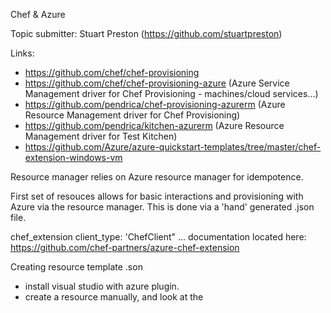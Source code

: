Chef & Azure

Topic submitter:
Stuart Preston (https://github.com/stuartpreston)

Links:
  + https://github.com/chef/chef-provisioning
  + https://github.com/chef/chef-provisioning-azure (Azure Service Management driver for Chef Provisioning - machines/cloud services...)
  + https://github.com/pendrica/chef-provisioning-azurerm (Azure Resource Management driver for Chef Provisioning)
  + https://github.com/pendrica/kitchen-azurerm (Azure Resource Management driver for Test Kitchen)
  + https://github.com/Azure/azure-quickstart-templates/tree/master/chef-extension-windows-vm

Resource manager relies on Azure resource manager for idempotence.

First set of resouces allows for basic interactions and provisioning with Azure via the resource manager.
This is done via a 'hand' generated .json file.

chef_extension client_type: 'ChefClient" ... 
documentation located here:
https://github.com/chef-partners/azure-chef-extension

Creating resource template .son
* install visual studio with azure plugin. 
* create a resource manually, and look at the 